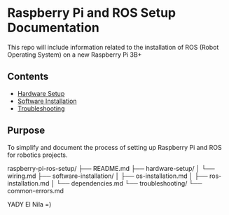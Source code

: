 # Raspberry Pi and ROS Setup Documentation
This repo will include information related to the installation of ROS (Robot Operating System) on a new Raspberry Pi 3B+

## Contents
- [Hardware Setup](hardware-setup/wiring.md)
- [Software Installation](software-installation/os-installation.md)
- [Troubleshooting](troubleshooting/common-errors.md)

## Purpose
To simplify and document the process of setting up Raspberry Pi and ROS for robotics projects.

raspberry-pi-ros-setup/
├── README.md
├── hardware-setup/
│   └── wiring.md
├── software-installation/
│   ├── os-installation.md
│   ├── ros-installation.md
│   └── dependencies.md
└── troubleshooting/
    └── common-errors.md

YADY El Nila =)
